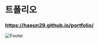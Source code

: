 # 트폴리오 

### https://haeun29.github.io/portfolio/


![Footer](https://capsule-render.vercel.app/api?type=waving&color=auto&height=200&section=footer)
